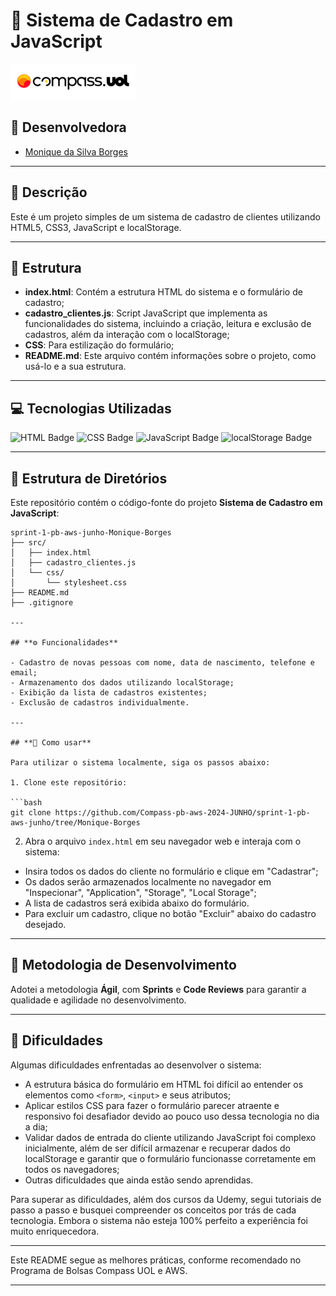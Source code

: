 # **📝 Sistema de Cadastro em JavaScript**

![CompassUol](assets/logo-compass.png)
 

## **👥 Desenvolvedora**

- [Monique da Silva Borges](https://github.com/niqueborges)

---

## **📜 Descrição**

Este é um projeto simples de um sistema de cadastro de clientes utilizando HTML5, CSS3, JavaScript e localStorage.

---

## **📂 Estrutura**

- **index.html**: Contém a estrutura HTML do sistema e o formulário de cadastro;
- **cadastro_clientes.js**: Script JavaScript que implementa as funcionalidades do sistema, incluindo a criação, leitura e exclusão de cadastros, além da interação com o localStorage;
- **CSS**: Para estilização do formulário;
- **README.md**: Este arquivo contém informações sobre o projeto, como usá-lo e a sua estrutura.

---

## **💻 Tecnologias Utilizadas**

![HTML Badge](https://img.shields.io/badge/HTML-5-%23E34F26?style=for-the-badge&logo=html5&logoColor=white)
![CSS Badge](https://img.shields.io/badge/CSS-3-%231572B6?style=for-the-badge&logo=css3&logoColor=white)
![JavaScript Badge](https://img.shields.io/badge/JavaScript-%23F7DF1E?style=for-the-badge&logo=javascript&logoColor=black)
![localStorage Badge](https://img.shields.io/badge/localStorage-%23FFB74D?style=for-the-badge&logoColor=black)

---
## **📂 Estrutura de Diretórios**

Este repositório contém o código-fonte do projeto **Sistema de Cadastro em JavaScript**:

```plaintext
sprint-1-pb-aws-junho-Monique-Borges
├── src/
│   ├── index.html
│   ├── cadastro_clientes.js
│   └── css/
│       └── stylesheet.css
├── README.md
├── .gitignore

---

## **⚙️ Funcionalidades**

- Cadastro de novas pessoas com nome, data de nascimento, telefone e email;
- Armazenamento dos dados utilizando localStorage;
- Exibição da lista de cadastros existentes;
- Exclusão de cadastros individualmente.

---

## **🚀 Como usar**

Para utilizar o sistema localmente, siga os passos abaixo:

1. Clone este repositório:

```bash
git clone https://github.com/Compass-pb-aws-2024-JUNHO/sprint-1-pb-aws-junho/tree/Monique-Borges
```

2. Abra o arquivo `index.html` em seu navegador web e interaja com o sistema:

- Insira todos os dados do cliente no formulário e clique em "Cadastrar";
- Os dados serão armazenados localmente no navegador em "Inspecionar", "Application", "Storage", "Local Storage";
- A lista de cadastros será exibida abaixo do formulário.
- Para excluir um cadastro, clique no botão "Excluir" abaixo do cadastro desejado.

---

## **📅 Metodologia de Desenvolvimento**

Adotei a metodologia **Ágil**, com **Sprints** e **Code Reviews** para garantir a qualidade e agilidade no desenvolvimento.

---

## **🤔 Dificuldades**

Algumas dificuldades enfrentadas ao desenvolver o sistema:

- A estrutura básica do formulário em HTML foi difícil ao entender os elementos como `<form>`, `<input>` e seus atributos;
- Aplicar estilos CSS para fazer o formulário parecer atraente e responsivo foi desafiador devido ao pouco uso dessa tecnologia no dia a dia;
- Validar dados de entrada do cliente utilizando JavaScript foi complexo inicialmente, além de ser difícil armazenar e recuperar dados do localStorage e garantir que o formulário funcionasse corretamente em todos os navegadores;
- Outras dificuldades que ainda estão sendo aprendidas.

Para superar as dificuldades, além dos cursos da Udemy, segui tutoriais de passo a passo e busquei compreender os conceitos por trás de cada tecnologia. Embora o sistema não esteja 100% perfeito a experiência foi muito enriquecedora.

---

Este README segue as melhores práticas, conforme recomendado no Programa de Bolsas Compass UOL e AWS.

---
